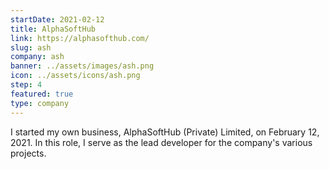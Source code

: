 ```yaml
---
startDate: 2021-02-12
title: AlphaSoftHub
link: https://alphasofthub.com/
slug: ash
company: ash
banner: ../assets/images/ash.png
icon: ../assets/icons/ash.png
step: 4
featured: true
type: company
---
```


I started my own business, AlphaSoftHub (Private) Limited, on February 12, 2021. In this role, I serve as the lead developer for the company's various projects.
